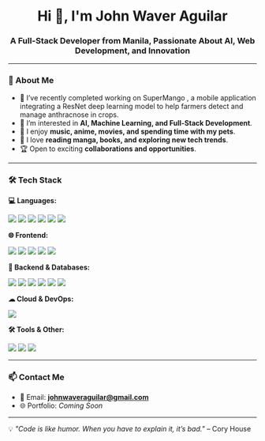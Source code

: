 <h1 align="center">Hi 👋, I'm John Waver Aguilar</h1>
<h3 align="center">A Full-Stack Developer from Manila, Passionate About AI, Web Development, and Innovation</h3>

---

### 🚀 About Me
- 🔭 I’ve recently completed working on SuperMango , a mobile application integrating a ResNet deep learning model to help farmers detect and manage anthracnose in crops.
- 🎯 I’m interested in **AI, Machine Learning, and Full-Stack Development**.
- 🎵 I enjoy **music, anime, movies, and spending time with my pets**.
- 📖 I love **reading manga, books, and exploring new tech trends**.
- 🏆 Open to exciting **collaborations and opportunities**.

---

### 🛠 Tech Stack  

**💻 Languages:**  
<p>
  <img src="https://img.shields.io/badge/Java-007396?style=flat&logo=java&logoColor=white"/>
  <img src="https://img.shields.io/badge/Python-3776AB?style=flat&logo=python&logoColor=white"/>
  <img src="https://img.shields.io/badge/JavaScript-F7DF1E?style=flat&logo=javascript&logoColor=black"/>
  <img src="https://img.shields.io/badge/TypeScript-3178C6?style=flat&logo=typescript&logoColor=white"/>
  <img src="https://img.shields.io/badge/PHP-777BB4?style=flat&logo=php&logoColor=white"/>
  <img src="https://img.shields.io/badge/C++-00599C?style=flat&logo=cplusplus&logoColor=white"/>
</p>

**🌐 Frontend:**  
<p>
  <img src="https://img.shields.io/badge/React-20232A?style=flat&logo=react&logoColor=61DAFB"/>
  <img src="https://img.shields.io/badge/Bootstrap-7952B3?style=flat&logo=bootstrap&logoColor=white"/>
  <img src="https://img.shields.io/badge/Tailwind_CSS-38B2AC?style=flat&logo=tailwind-css&logoColor=white"/>
  <img src="https://img.shields.io/badge/React_Native-20232A?style=flat&logo=react&logoColor=61DAFB"/>
  <img src="https://img.shields.io/badge/Expo-000000?style=flat&logo=expo&logoColor=D84315"/>
</p>

**🔧 Backend & Databases:**  
<p>
  <img src="https://img.shields.io/badge/Node.js-339933?style=flat&logo=node.js&logoColor=white"/>
  <img src="https://img.shields.io/badge/Express.js-000000?style=flat&logo=express&logoColor=white"/>
  <img src="https://img.shields.io/badge/FastAPI-009688?style=flat&logo=fastapi&logoColor=white"/>
  <img src="https://img.shields.io/badge/MySQL-4479A1?style=flat&logo=mysql&logoColor=white"/>
  <img src="https://img.shields.io/badge/MongoDB-47A248?style=flat&logo=mongodb&logoColor=white"/>
  <img src="https://img.shields.io/badge/Firebase-FFCA28?style=flat&logo=firebase&logoColor=black"/>
</p>

**☁ Cloud & DevOps:**  
<p>
  <img src="https://img.shields.io/badge/AWS-232F3E?style=flat&logo=amazon-aws&logoColor=white"/>
</p>

**🛠 Tools & Other:**  
<p>
  <img src="https://img.shields.io/badge/Figma-F24E1E?style=flat&logo=figma&logoColor=white"/>
  <img src="https://img.shields.io/badge/Git-F05032?style=flat&logo=git&logoColor=white"/>
  <img src="https://img.shields.io/badge/Postman-FF6C37?style=flat&logo=postman&logoColor=white"/>
</p>


---

### 📫 Contact Me
- 📧 Email: **johnwaveraguilar@gmail.com**
- 🌐 Portfolio: _Coming Soon_

---

💡 *"Code is like humor. When you have to explain it, it’s bad."* – Cory House  
